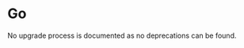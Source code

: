 <!-- NOTE: THIS FILE IS AUTOGENERATED. DO NOT EDIT BY HAND. -->
<!-- see templates/registry/markdown/attribute_namespace.md.j2 -->

# Go

No upgrade process is documented as no deprecations can be found.
